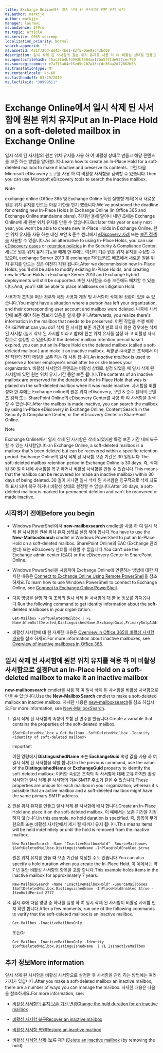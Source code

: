 ```yaml
---
title: Exchange Online에서 일시 삭제 된 사서함에 원본 위치 유지
ms.author: markjjo
author: markjjo
manager: laurawi
ms.audience: ITPro
ms.topic: article
ms.service: O365-seccomp
localization_priority: Normal
search.appverid: ''
ms.assetid: 421f72bd-dd43-4be1-82f5-0ae9ac43bd00
description: 일시 삭제 된 사서함의 원본 위치 유지를 사용 하 여 비활성 상태로 만들고 해당 콘텐츠를 보존 하는 방법을 알아봅니다. 그런 다음 Microsoft eDiscovery 도구를 사용 하 여 비활성 사서함을 검색할 수 있습니다.
ms.openlocfilehash: f5ac31b4bfd993bf384aa17ba5f71de937cec720
ms.sourcegitcommit: e7a776a04ef6ed5e287a33cfdc36aa2d72862b55
ms.translationtype: MT
ms.contentlocale: ko-KR
ms.lasthandoff: 03/29/2019
ms.locfileid: "30999511"
---
```

# <a name="put-an-in-place-hold-on-a-soft-deleted-mailbox-in-exchange-online"></a><span data-ttu-id="577c2-104">Exchange Online에서 일시 삭제 된 사서함에 원본 위치 유지</span><span class="sxs-lookup"><span data-stu-id="577c2-104">Put an In-Place Hold on a soft-deleted mailbox in Exchange Online</span></span>

<span data-ttu-id="577c2-105">일시 삭제 된 사서함의 원본 위치 유지를 사용 하 여 비활성 상태로 만들고 해당 콘텐츠를 보존 하는 방법을 알아봅니다.</span><span class="sxs-lookup"><span data-stu-id="577c2-105">Learn how to create an In-Place Hold for a soft-deleted mailbox to make it inactive and preserve its contents.</span></span> <span data-ttu-id="577c2-106">그런 다음 Microsoft eDiscovery 도구를 사용 하 여 비활성 사서함을 검색할 수 있습니다.</span><span class="sxs-lookup"><span data-stu-id="577c2-106">Then you can use Microsoft eDiscovery tools to search the inactive mailbox.</span></span>
  
> [!NOTE]
> <span data-ttu-id="577c2-107">exchange online (Office 365 및 Exchange Online 독립 실행형 계획)에서 새로운 원본 위치 유지를 만드는 마감 기한을 연기 했습니다.</span><span class="sxs-lookup"><span data-stu-id="577c2-107">We've postponed the deadline for creating new In-Place Holds in Exchange Online (in Office 365 and Exchange Online standalone plans).</span></span> <span data-ttu-id="577c2-108">하지만 올해 말이나 내년 초에는 Exchange Online에 새 원본 위치 유지를 만들 수 없습니다.</span><span class="sxs-lookup"><span data-stu-id="577c2-108">But later this year or early next year, you won't be able to create new In-Place Holds in Exchange Online.</span></span> <span data-ttu-id="577c2-109">원본 위치 유지를 사용 하는 대신 보안 & 준수 센터에서 [eDiscovery 사례](https://go.microsoft.com/fwlink/?linkid=780738) 또는 [보존 정책을](https://go.microsoft.com/fwlink/?linkid=827811) 사용할 수 있습니다.</span><span class="sxs-lookup"><span data-stu-id="577c2-109">As an alternative to using In-Place Holds, you can use [eDiscovery cases](https://go.microsoft.com/fwlink/?linkid=780738) or [retention policies](https://go.microsoft.com/fwlink/?linkid=827811) in the Security & Compliance Center.</span></span> <span data-ttu-id="577c2-110">새로운 원본 위치 유지 기능을 해제 한 후에도 여전히 기존 원본 위치 유지를 수정할 수 있으며, exchange Server 2013 및 exchange 하이브리드 배포에서 새로운 원본 위치 유지를 만드는 것은 여전히 지원 됩니다.</span><span class="sxs-lookup"><span data-stu-id="577c2-110">After we decommission new In-Place Holds, you'll still be able to modify existing In-Place Holds, and creating new In-Place Holds in Exchange Server 2013 and Exchange hybrid deployments will still be supported.</span></span> <span data-ttu-id="577c2-111">또한 사서함을 소송 보존에도 배치할 수 있습니다.</span><span class="sxs-lookup"><span data-stu-id="577c2-111">And, you'll still be able to place mailboxes on Litigation Hold.</span></span> 
  
<span data-ttu-id="577c2-112">사용자가 조직을 떠난 경우와 해당 사용자 계정 및 사서함이 삭제 된 상황이 있을 수 있습니다.</span><span class="sxs-lookup"><span data-stu-id="577c2-112">You might have a situation where a person has left your organization, and their corresponding user account and mailbox were deleted.</span></span> <span data-ttu-id="577c2-113">나중에 사서함에 보존 해야 하는 정보가 있음을 알게 됩니다.</span><span class="sxs-lookup"><span data-stu-id="577c2-113">Afterwards, you realize there's information in the mailbox that needs to be preserved.</span></span> <span data-ttu-id="577c2-114">어떤 작업을 수행 해야 하나요?</span><span class="sxs-lookup"><span data-stu-id="577c2-114">What can you do?</span></span> <span data-ttu-id="577c2-115">삭제 된 사서함 보존 기간이 만료 되지 않은 경우에는 삭제 된 사서함 (일시 삭제 된 사서함 이라고 함)에 원본 위치 유지를 설정 하 고 비활성 사서함으로 설정할 수 있습니다.</span><span class="sxs-lookup"><span data-stu-id="577c2-115">If the deleted mailbox retention period hasn't expired, you can put an In-Place Hold on the deleted mailbox (called a  soft-deleted mailbox ) and make it an inactive mailbox.</span></span> <span data-ttu-id="577c2-116">*비활성 사서함* 은 조직에서 이전 직원의 전자 메일을 보존 하는 데 사용 됩니다.</span><span class="sxs-lookup"><span data-stu-id="577c2-116">An  *inactive mailbox*  is used to preserve a former employee's email after he or she leaves your organization.</span></span> <span data-ttu-id="577c2-117">비활성 사서함의 콘텐츠는 비활성 상태로 설정 되었을 때 일시 삭제 된 사서함에 있던 원본 위치 유지 기간 동안 보존 됩니다.</span><span class="sxs-lookup"><span data-stu-id="577c2-117">The contents of an inactive mailbox are preserved for the duration of the In-Place Hold that was is placed on the soft-deleted mailbox when it was made inactive.</span></span> <span data-ttu-id="577c2-118">사서함을 비활성화 한 후에는 Exchange online의 원본 위치 eDiscovery, 보안 & 준수 센터의 콘텐츠 검색 또는 SharePoint Online의 eDiscovery Center를 사용 하 여 사서함을 검색할 수 있습니다.</span><span class="sxs-lookup"><span data-stu-id="577c2-118">After the mailbox is made inactive, you can search the mailbox by using In-Place eDiscovery in Exchange Online, Content Search in the Security & Compliance Center, or the eDiscovery Center in SharePoint Online.</span></span> 
  
> [!NOTE]
> <span data-ttu-id="577c2-119">Exchange Online에서 일시 삭제 된 사서함은 삭제 되었지만 특정 보존 기간 내에 복구할 수 있는 사서함입니다.</span><span class="sxs-lookup"><span data-stu-id="577c2-119">In Exchange Online, a soft-deleted mailbox is a mailbox that's been deleted but can be recovered within a specific retention period.</span></span> <span data-ttu-id="577c2-120">Exchange Online의 일시 삭제 된 사서함 보존 기간은 30 일입니다.</span><span class="sxs-lookup"><span data-stu-id="577c2-120">The soft-deleted mailbox retention period in Exchange Online is 30 days.</span></span> <span data-ttu-id="577c2-121">즉, 삭제 된 30 일 이내에 사서함을 복구 하거나 비활성 사서함을 만들 수 있습니다.</span><span class="sxs-lookup"><span data-stu-id="577c2-121">This means that the mailbox can be recovered (or made an inactive mailbox) within 30 days of being deleted.</span></span> <span data-ttu-id="577c2-122">30 일이 지나면 일시 삭제 된 사서함은 영구적으로 삭제 되도록 표시 되며 복구 하거나 비활성 상태로 설정할 수 없습니다.</span><span class="sxs-lookup"><span data-stu-id="577c2-122">After 30 days, a soft-deleted mailbox is marked for permanent deletion and can't be recovered or made inactive.</span></span> 
  
## <a name="before-you-begin"></a><span data-ttu-id="577c2-123">시작하기 전에</span><span class="sxs-lookup"><span data-stu-id="577c2-123">Before you begin</span></span>

- <span data-ttu-id="577c2-124">Windows PowerShell에서 **new-mailboxsearch** cmdlet을 사용 하 여 일시 삭제 된 사서함을 원본 위치 유지 상태로 설정 해야 합니다.</span><span class="sxs-lookup"><span data-stu-id="577c2-124">You have to use the **New-MailboxSearch** cmdlet in Windows PowerShell to put an In-Place Hold on a soft-deleted mailbox.</span></span> <span data-ttu-id="577c2-125">SharePoint Online의 EAC (Exchange 관리 센터) 또는 eDiscovery 센터를 사용할 수 없습니다.</span><span class="sxs-lookup"><span data-stu-id="577c2-125">You can't use the Exchange admin center (EAC) or the eDiscovery Center in SharePoint Online.</span></span> 
    
- <span data-ttu-id="577c2-126">Windows PowerShell을 사용하여 Exchange Online에 연결하는 방법에 대한 자세한 내용은 [Connect to Exchange Online Using Remote PowerShell](https://go.microsoft.com/fwlink/p/?linkid=396554)을 참조하세요.</span><span class="sxs-lookup"><span data-stu-id="577c2-126">To learn how to use Windows PowerShell to connect to Exchange Online, see [Connect to Exchange Online PowerShell](https://go.microsoft.com/fwlink/p/?linkid=396554).</span></span>
    
- <span data-ttu-id="577c2-127">다음 명령을 실행 하 여 조직의 일시 삭제 된 사서함에 대 한 id 정보를 가져옵니다.</span><span class="sxs-lookup"><span data-stu-id="577c2-127">Run the following command to get identity information about the soft-deleted mailboxes in your organization.</span></span> 
    
  ```
  Get-Mailbox -SoftDeletedMailbox | FL Name,WhenSoftDeleted,DistinguishedName,ExchangeGuid,PrimarySmtpAddress
  ```

- <span data-ttu-id="577c2-128">비활성 사서함에 대 한 자세한 내용은 [Overview in Office 365의 비활성 사서함 개요](inactive-mailboxes-in-office-365.md)를 참조 하세요.</span><span class="sxs-lookup"><span data-stu-id="577c2-128">For more information about inactive mailboxes, see [Overview of inactive mailboxes in Office 365](inactive-mailboxes-in-office-365.md).</span></span>
    
## <a name="put-an-in-place-hold-on-a-soft-deleted-mailbox-to-make-it-an-inactive-mailbox"></a><span data-ttu-id="577c2-129">일시 삭제 된 사서함에 원본 위치 유지를 적용 하 여 비활성 사서함으로 설정</span><span class="sxs-lookup"><span data-stu-id="577c2-129">Put an In-Place Hold on a soft-deleted mailbox to make it an inactive mailbox</span></span>

<span data-ttu-id="577c2-130">**new-mailboxsearch** cmdlet을 사용 하 여 일시 삭제 된 사서함을 비활성 사서함으로 만들 수 있습니다.</span><span class="sxs-lookup"><span data-stu-id="577c2-130">Use the **New-MailboxSearch** cmdlet to make a soft-deleted mailbox an inactive mailbox.</span></span> <span data-ttu-id="577c2-131">자세한 내용은 [new-mailboxsearch](http://technet.microsoft.com/library/74303b47-bb49-407c-a43b-590356eae35c.aspx)를 참조 하십시오.</span><span class="sxs-lookup"><span data-stu-id="577c2-131">For more information, see [New-MailboxSearch](http://technet.microsoft.com/library/74303b47-bb49-407c-a43b-590356eae35c.aspx).</span></span>
  
1. <span data-ttu-id="577c2-132">일시 삭제 된 사서함의 속성이 포함 된 변수를 만듭니다.</span><span class="sxs-lookup"><span data-stu-id="577c2-132">Create a variable that contains the properties of the soft-deleted mailbox.</span></span> 
    
   ```
   $SoftDeletedMailbox = Get-Mailbox -SoftDeletedMailbox -Identity <identity of soft-deleted mailbox>
   ```

    > [!IMPORTANT]
    > <span data-ttu-id="577c2-133">이전 명령에서 **DistinguishedName** 또는 **ExchangeGuid** 속성 값을 사용 하 여 일시 삭제 된 사서함을 식별 합니다.</span><span class="sxs-lookup"><span data-stu-id="577c2-133">In the previous command, use the value of the **DistinguishedName** or **ExchangeGuid** property to identify the soft-deleted mailbox.</span></span> <span data-ttu-id="577c2-134">이러한 속성은 조직의 각 사서함에 대해 고유 하지만 활성 사서함과 일시 삭제 된 사서함의 기본 SMTP 주소가 같을 수 있습니다.</span><span class="sxs-lookup"><span data-stu-id="577c2-134">These properties are unique for each mailbox in your organization, whereas it's possible that an active mailbox and a soft-deleted mailbox might have the same primary SMTP address.</span></span> 
  
2. <span data-ttu-id="577c2-135">원본 위치 유지를 만들고 일시 삭제 된 사서함에 배치 합니다.</span><span class="sxs-lookup"><span data-stu-id="577c2-135">Create an In-Place Hold and place it on the soft-deleted mailbox.</span></span> <span data-ttu-id="577c2-136">이 예에서는 보존 기간을 지정 하지 않습니다.</span><span class="sxs-lookup"><span data-stu-id="577c2-136">In this example, no hold duration is specified.</span></span> <span data-ttu-id="577c2-137">즉, 항목이 무기한으로 또는 비활성 사서함에서 제거 될 때까지 유지 됩니다.</span><span class="sxs-lookup"><span data-stu-id="577c2-137">This means items will be held indefinitely or until the hold is removed from the inactive mailbox.</span></span>
    
   ```
   New-MailboxSearch -Name "InactiveMailboxHold" -SourceMailboxes $SoftDeletedMailbox.DistinguishedName -InPlaceHoldEnabled $true
    ```
   <span data-ttu-id="577c2-138">원본 위치 유지를 만들 때 보존 기간을 지정할 수도 있습니다.</span><span class="sxs-lookup"><span data-stu-id="577c2-138">You can also specify a hold duration when you create the In-Place Hold.</span></span> <span data-ttu-id="577c2-139">이 예에서는 약 7 년 동안 비활성 사서함의 항목을 포함 합니다.</span><span class="sxs-lookup"><span data-stu-id="577c2-139">This example holds items in the inactive mailbox for approximately 7 years.</span></span>
    
   ```
   New-MailboxSearch -Name "InactiveMailboxHold" -SourceMailboxes $SoftDeletedMailbox.DistinguishedName -InPlaceHoldEnabled $true -ItemHoldPeriod 2777
   ```

3. <span data-ttu-id="577c2-140">잠시 후에 다음 명령 중 하나를 실행 하 여 일시 삭제 된 사서함이 비활성 사서함 인지 확인 합니다.</span><span class="sxs-lookup"><span data-stu-id="577c2-140">After a few moments, run one of the following commands to verify that the soft-deleted mailbox is an inactive mailbox.</span></span>
    
   ```
   Get-Mailbox -InactiveMailboxOnly
   ```

    <span data-ttu-id="577c2-141">또는</span><span class="sxs-lookup"><span data-stu-id="577c2-141">Or</span></span>
    
   ```
   Get-Mailbox -InactiveMailboxOnly -Identity $SoftDeletedMailbox.DistinguishedName  | FL IsInactiveMailbox
   ```

## <a name="more-information"></a><span data-ttu-id="577c2-142">추가 정보</span><span class="sxs-lookup"><span data-stu-id="577c2-142">More information</span></span>

<span data-ttu-id="577c2-143">일시 삭제 된 사서함을 비활성 사서함으로 설정한 후 사서함을 관리 하는 방법에는 여러 가지가 있습니다.</span><span class="sxs-lookup"><span data-stu-id="577c2-143">After you make a soft-deleted mailbox an inactive mailbox, there are a number of ways you can manage the mailbox.</span></span> <span data-ttu-id="577c2-144">자세한 내용은 다음을 참조하세요.</span><span class="sxs-lookup"><span data-stu-id="577c2-144">For more information, see:</span></span>
  
- [<span data-ttu-id="577c2-145">비활성 사서함의 유지 보존 기간 변경</span><span class="sxs-lookup"><span data-stu-id="577c2-145">Change the hold duration for an inactive mailbox</span></span>](change-the-hold-duration-for-an-inactive-mailbox.md)
    
- [<span data-ttu-id="577c2-146">비활성 사서함 복구</span><span class="sxs-lookup"><span data-stu-id="577c2-146">Recover an inactive mailbox</span></span>](recover-an-inactive-mailbox.md)
    
- [<span data-ttu-id="577c2-147">비활성 사서함 복원</span><span class="sxs-lookup"><span data-stu-id="577c2-147">Restore an inactive mailbox</span></span>](restore-an-inactive-mailbox.md)
    
- <span data-ttu-id="577c2-148">[비활성 사서함 삭제](delete-an-inactive-mailbox.md) (보류 제거)</span><span class="sxs-lookup"><span data-stu-id="577c2-148">[Delete an inactive mailbox](delete-an-inactive-mailbox.md) (by removing the hold)</span></span>

